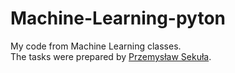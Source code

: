 # Machine-Learning-pyton
My code from Machine Learning classes.  
The tasks were prepared by [Przemysław Sekuła](https://github.com/PrzemekSekula/DeepLearningClasses1). 
